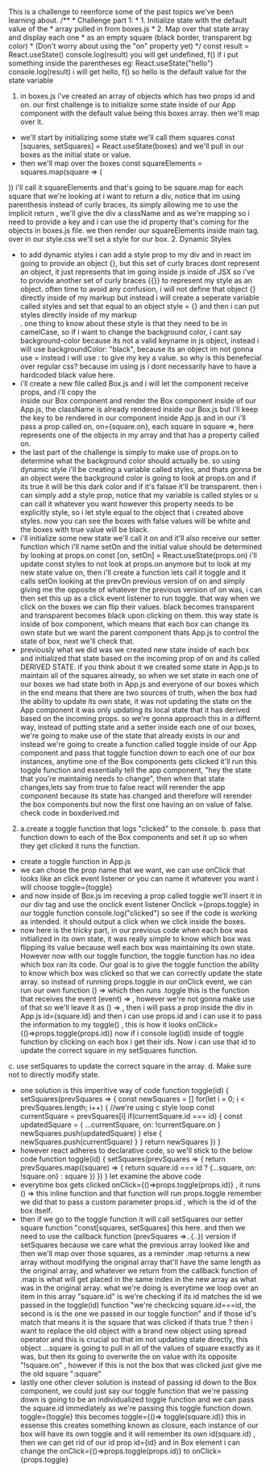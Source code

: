This is a challenge to reenforce some of the past topics we've been learning about.
/**
     * Challenge part 1:
     * 1. Initialize state with the default value of the
     *    array pulled in from boxes.js
     * 2. Map over that state array and display each one
     *    as an empty square (black border, transparent bg color)
     *    (Don't worry about using the "on" property yet)
     */
const result = React.useState()
console.log(result) you will get undefined, f()
if i put something inside the parentheses eg: React.useState("hello")
console.log(result) i will get hello, f()
so hello is the default value for the state variable

1. in boxes.js i've created an array of objects which has two props id and on. our first challenge is to initialize some state inside of our App component with the default value being this boxes array. then we'll map over it.
- we'll start by initializing some state we'll call them squares
const [squares, setSquares] = React.useState(boxes)
and we'll pull in our boxes as the initial state or value.
- then we'll map over the boxes
const squareElements = squares.map(square => (
    <div className="box" key=(square.id)></div>
))
i'll call it squareElements and that's going to be square.map for each square that we're looking at i want to return a div, notice that im using parenthesis instead of curly braces, its simply allowing me to use the implicit return , we'll give the div a className and as we're mapping so i need to provide a key and i can use the id property that's coming for the objects in boxes.js file.
we then render our squareElements inside main tag.
over in our style.css we'll set a style for our box.
2. Dynamic Styles
- to add dynamic styles i can add a style prop to my div and in react im going to provide an object {},
but this set of curly braces dont represent an object, it just represents that im going inside js inside of JSX so i've to provide another set of curly braces {{}} to represent my style as an object. often time to avoid any confusion, i will not define that object {} directly inside of my markup but instead i will create a seperate variable called styles and set that equal to an object style = {} and then i can put styles directly inside of my markup <div style={styles}>.
one thing to know about these style is that they need to be in camelCase, so if i want to change the background color, i cant say background-color because its not a valid keyname in js object, instead i will use backgroundColor: "black", because its an object im not gonna use = instead i will use : to give my key a value.
so why is this benefecial over regular css? because im using js i dont necessarily have to have a hardcoded black value here.
- i'll create a new file called Box.js and i will let the <Box/> component receive props, and i'll copy the <div className="box"></div> inside our Box component and render the Box component inside of our App.js, the className is already rendered inside our Box.js but i'll keep the key to be rendered in our <Box/> component inside App.js and in our <Box/> i'll pass a prop called on, on={square.on}, each square in square =>, here represents one of the objects in my array and that has a property called on.
- the last part of the challenge is simply to make use of props.on to determine what the background color should actually be. so using dynamic style i'll be creating a variable called styles, and thats gonna be an object were the background color is going to look at props.on and if its true it will be this dark color and if it's falsae it'll be transparent.
then i can simply add a style prop, notice that my variable is called styles or u can call it whatever you want however this property needs to be explicitly style, so i let style equal to the object that i created above styles. now you can see the boxes with false values will be white and the boxes with true value will be black.
- i'll initialize some new state we'll call it on and it'll also receive our setter function which i'll name setOn and the initial value should be determined by looking at props.on
const [on, setOn] = React.useState(props.on)
i'll update const styles to not look at props.on anymore but to look at my new state value on, then i'll create a function lets call it toggle and it calls setOn looking at the prevOn previous version of on and simply giving me the opposite of whatever the previous version of on was, i can then set this up as a click event listener to run toggle. that way when we click on the boxes we can flip their values. black becomes transparent and transparent becomes black upon clicking on them.
this way state is inside of box component, which means that each box can change its own state but we want the parent component thats App.js to control the state of box, next we'll check that.
- previously what we did was we created new state inside of each box and initialized that state based on the incoming prop of on and its called DERIVED STATE.
if you think about it we created some state in App.js to maintain all of the squares already, so when we set state in each one of our boxes we had state both in App.js and everyone of our boxes which in the end means that there are two sources of truth, when the box had the ability to update its own state, it was not updating the state on the App component it was only updating its local state that it has derived based on the incoming props. so we're gonna approach this in a differnt way, instead of putting state and a setter inside each one of our boxes, we're going to make use of the state that already exists in our <App /> and instead we're going to create a function called toggle inside of our App component and pass that toggle function down to each one of our box instances, anytime one of the Box components gets clicked it'll run this toggle function and essentially tell the app component, "hey the state that you're maintainig needs to change", then when that state changes,lets say from true to false react will rerender the app component because its state has changed and therefore will rerender the box components but now the first one having an on value of false.
check code in boxderived.md


2. a.create a toggle function that logs "clicked" to the console.
b. pass that function down to each of the Box components and set it up so when they get clicked it runs the function.
- create a toggle function in App.js
- we can chose the prop name that we want, we can use onClick that looks like an click event listener or you can name it whatever you want i will choose toggle={toggle}
- and now inside of Box.js im receving a prop called toggle we'll insert it in our div tag and use the onclick event listener Onclick ={props.toggle}
in our toggle function console.log("clicked") so see if the code is working as intended. it should output a click when we click inside the boxes.
- now here is the tricky part, in our previous code when each box was initialized in its own state, it was really simple to know which box was flipping its value because well each box was maintaining its own state. However now with our toggle function, the toggle function has no idea which box ran its code. Our goal is to give the toggle function the ability to know which box was clicked so that we can correctly update the state array.
so instead of running props.toggle in our onClick event, we can run our own function () => which then runs .toggle this is the function that receives the event (event) => , however we're not gonna make use of that so we'll leave it as () => , then i will pass a prop inside the div in App.js id={square.id} and then i can use props.id and i can use it to pass the information to my toggle() , this is how it looks
onClick={()=>props.toggle(props.id)}
now if i console log(id) inside of toggle function by clicking on each box i get their ids.
Now i can use that id to update the correct square in my setSquares function.

c. use setSquares to update the correct square in the array.
d. Make sure not to directly modify state.

- one solution is this imperitive way of code
function toggle(id) {
        setSquares(prevSquares => {
            const newSquares = []
            for(let i = 0; i < prevSquares.length; i++) { //we're using c style loop
                const currentSquare = prevSquares[i]
                if(currentSquare.id === id) {
                    const updatedSquare = {
                        ...currentSquare,
                        on: !currentSquare.on
                    }
                    newSquares.push(updatedSquare)
                } else {
                    newSquares.push(currentSquare)
                }
            }
            return newSquares
        })
    }
- however react adheres to declarative code, so we'll stick to the below code
function toggle(id) {
        setSquares(prevSquares => {
            return prevSquares.map((square) => {
                return square.id === id ? {...square, on: !square.on} : square
            })
        })
    }
let examine the above code
- everytime box gets clicked onClick={()=>props.toggle(props.id)} , it runs () => this inline function and that function will run props.toggle remember we did that to pass a custom parameter props.id , which is the id of the box itself.
- then if we go to the toggle function it will call setSquares our setter square function "const[squares, setSquares] this here. and then we need to use the callback function (prevSquares =>..{..}) version if setSquares because we care what the previous array looked like and then we'll map over those squares, as a reminder .map returns a new array without modifying the original array that'll have the same length as the original array, and whatever we return from the callback function of .map is what will get placed in the same index in the new array as what was in the original array.
what we're doing is everytime we loop over an item in this array "square.id" is we're checking if its id matches the id we passed in the toggle(id) function "we're checkcing square.id===id, the second is is the one we passed in our toggle function" and if those id's match that means it is the square that was clicked if thats true ? then i want to replace the old object with a brand new object using spread operator and this is crucial so that im not updating state directly, this object ...square is going to pull in all of the values of square exactly as it was, but then its going to overwrite the on value with its opposite "!square.on" , however if this is not the box that was clicked just give me the old square ":square"
- lastly one other clever solution is instead of passing id down to the Box component, we could just say our toggle function that we're passing down is going to be an individualized toggle function and we can pass the square.id immediately as we're passing this toggle function down.
toggle={toggle} this becomes
toggle={()=> toggle(square.id)} this
in essense this creates something known as closure, each instance of our box will have its own toggle and it will remember its own id(square.id) , then we can get rid of our id prop id={id} and in Box element i can change the
onClick={()=>props.toggle(props.id)}
to
onClick={props.toggle}